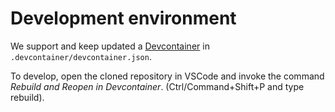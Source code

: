 # Development environment

We support and keep updated a [Devcontainer](https://containers.dev/) in `.devcontainer/devcontainer.json`.

To develop, open the cloned repository in VSCode and invoke the command *Rebuild and Reopen in Devcontainer*. (Ctrl/Command+Shift+P and type rebuild).